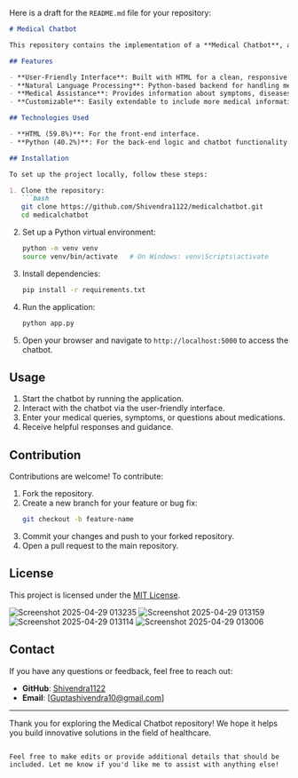 Here is a draft for the `README.md` file for your repository:

```markdown
# Medical Chatbot

This repository contains the implementation of a **Medical Chatbot**, a conversational assistant designed to provide medical-related information and support users with their health-related inquiries.

## Features

- **User-Friendly Interface**: Built with HTML for a clean, responsive interface.
- **Natural Language Processing**: Python-based backend for handling medical queries.
- **Medical Assistance**: Provides information about symptoms, diseases, medications, and more.
- **Customizable**: Easily extendable to include more medical information and features.

## Technologies Used

- **HTML (59.8%)**: For the front-end interface.
- **Python (40.2%)**: For the back-end logic and chatbot functionality.

## Installation

To set up the project locally, follow these steps:

1. Clone the repository:
   ```bash
   git clone https://github.com/Shivendra1122/medicalchatbot.git
   cd medicalchatbot
   ```

2. Set up a Python virtual environment:
   ```bash
   python -m venv venv
   source venv/bin/activate   # On Windows: venv\Scripts\activate
   ```

3. Install dependencies:
   ```bash
   pip install -r requirements.txt
   ```

4. Run the application:
   ```bash
   python app.py
   ```

5. Open your browser and navigate to `http://localhost:5000` to access the chatbot.

## Usage

1. Start the chatbot by running the application.
2. Interact with the chatbot via the user-friendly interface.
3. Enter your medical queries, symptoms, or questions about medications.
4. Receive helpful responses and guidance.

## Contribution

Contributions are welcome! To contribute:

1. Fork the repository.
2. Create a new branch for your feature or bug fix:
   ```bash
   git checkout -b feature-name
   ```
3. Commit your changes and push to your forked repository.
4. Open a pull request to the main repository.

## License

This project is licensed under the [MIT License](LICENSE).


![Screenshot 2025-04-29 013235](https://github.com/user-attachments/assets/b811e58b-3632-4c07-9a48-770909d0866c)
![Screenshot 2025-04-29 013159](https://github.com/user-attachments/assets/1b619126-8c96-4d79-ad82-8f4a19f6361d)
![Screenshot 2025-04-29 013114](https://github.com/user-attachments/assets/b23dd96b-6875-4a34-b600-0bf0bab45325)
![Screenshot 2025-04-29 013006](https://github.com/user-attachments/assets/f9f074a3-f02b-49c0-8590-1e5450f1655e)
## Contact
If you have any questions or feedback, feel free to reach out:

- **GitHub**: [Shivendra1122](https://github.com/Shivendra1122)
- **Email**: [Guptashivendra10@gmail.com]

---

Thank you for exploring the Medical Chatbot repository! We hope it helps you build innovative solutions in the field of healthcare.
```

Feel free to make edits or provide additional details that should be included. Let me know if you'd like me to assist with anything else!
